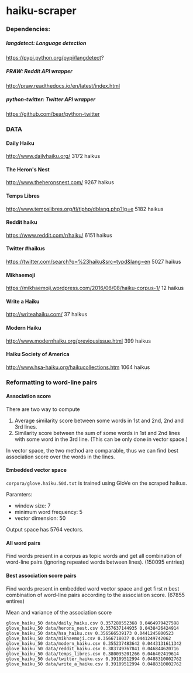 # haiku-scraper

### Dependencies:

##### langdetect: Language detection
https://pypi.python.org/pypi/langdetect?

##### PRAW: Reddit API wrapper
http://praw.readthedocs.io/en/latest/index.html

##### python-twitter: Twitter API wrapper
https://github.com/bear/python-twitter

### DATA

#### Daily Haiku
http://www.dailyhaiku.org/
3172 haikus

#### The Heron's Nest
http://www.theheronsnest.com/
9267 haikus

#### Temps Libres
http://www.tempslibres.org/tl/tlphp/dblang.php?lg=e
5182 haikus

#### Reddit haiku
https://www.reddit.com/r/haiku/
6151 haikus

#### Twitter \#haikus
https://twitter.com/search?q=%23haiku&src=typd&lang=en
5027 haikus

#### Mikhaemoji
https://mikhaemoji.wordpress.com/2016/06/08/haiku-corpus-1/
12 haikus

#### Write a Haiku
http://writeahaiku.com/
37 haikus

#### Modern Haiku
http://www.modernhaiku.org/previousissue.html
399 haikus

#### Haiku Society of America
http://www.hsa-haiku.org/haikucollections.htm
1064 haikus

### Reformatting to word-line pairs

#### Association score
There are two way to compute

1. Average similarity score between some words in 1st and 2nd, 2nd and 3rd lines.
2. Similarity score between the sum of some words in 1st and 2nd lines with some word in the 3rd line. (This can be only done in vector space.)

In vector space, the two method are comparable, thus we can find best association score over the words in the lines.

#### Embedded vector space
`corpora/glove.haiku.50d.txt` is trained using GloVe on the scraped haikus.

Paramters:
- window size: 7
- minimum word frequency: 5
- vector dimension: 50

Output space has 5764 vectors.

#### All word pairs
Find words present in a corpus as topic words and get all combination of word-line pairs (ignoring repeated words between lines). (150095 entries)

#### Best association score pairs
Find words present in embedded word vector space and get first n best combination of word-line pairs according to the association score. (67855 entires)

Mean and variance of the association score
```
glove_haiku_50 data/daily_haiku.csv 0.357280552368 0.0464979427598
glove_haiku_50 data/herons_nest.csv 0.357637144935 0.0438426424914
glove_haiku_50 data/hsa_haiku.csv 0.356566539173 0.0441245800523
glove_haiku_50 data/mikhaemoji.csv 0.3566718037 0.0441249742062
glove_haiku_50 data/modern_haiku.csv 0.355237483642 0.0443131611342
glove_haiku_50 data/reddit_haiku.csv 0.383749767841 0.046844620716
glove_haiku_50 data/temps_libres.csv 0.380035201266 0.046402419614
glove_haiku_50 data/twitter_haiku.csv 0.39109512994 0.0488310002762
glove_haiku_50 data/write_a_haiku.csv 0.39109512994 0.0488310002762
```
